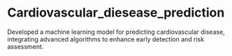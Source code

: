 # Cardiovascular_diesease_prediction
Developed a machine learning model for predicting cardiovascular disease, integrating advanced algorithms to enhance early detection and risk assessment.
